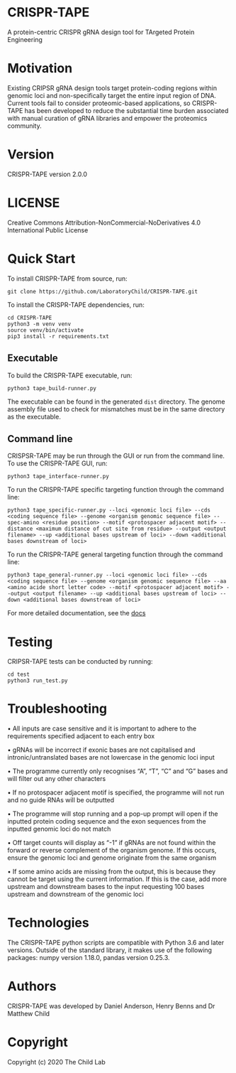# CRISPR-TAPE
A protein-centric CRISPR gRNA design tool for TArgeted Protein Engineering

# Motivation
Existing CRIPSR gRNA design tools target protein-coding regions within genomic loci and non-specifically target the entire input region of DNA. Current tools fail to consider proteomic-based applications, so CRISPR-TAPE has been developed to reduce the substantial time burden associated with manual curation of gRNA libraries and empower the proteomics community.

# Version
CRISPR-TAPE version 2.0.0

# LICENSE
Creative Commons Attribution-NonCommercial-NoDerivatives 4.0 International Public License

# Quick Start
To install CRISPR-TAPE from source, run:
```
git clone https://github.com/LaboratoryChild/CRISPR-TAPE.git
```
To install the CRISPR-TAPE dependencies, run:
```
cd CRISPR-TAPE
python3 -m venv venv
source venv/bin/activate
pip3 install -r requirements.txt
```

## Executable
To build the CRISPR-TAPE executable, run:
```
python3 tape_build-runner.py
```
The executable can be found in the generated ```dist``` directory. The genome assembly file used to check for mismatches must be in the same directory as the executable.

## Command line
CRISPSR-TAPE may be run through the GUI or run from the command line. To use the CRISPR-TAPE GUI, run:
```
python3 tape_interface-runner.py
```
To run the CRISPR-TAPE specific targeting function through the command line:
```
python3 tape_specific-runner.py --loci <genomic loci file> --cds <coding sequence file> --genome <organism genomic sequence file> --spec-amino <residue position> --motif <protospacer adjacent motif> --distance <maximum distance of cut site from residue> --output <output filename> --up <additional bases upstream of loci> --down <additional bases downstream of loci>
```
To run the CRISPR-TAPE general targeting function through the command line:
```
python3 tape_general-runner.py --loci <genomic loci file> --cds <coding sequence file> --genome <organism genomic sequence file> --aa <amino acide short letter code> --motif <protospacer adjacent motif> --output <output filename> --up <additional bases upstream of loci> --down <additional bases downstream of loci>
```
For more detailed documentation, see the [docs](https://github.com/LaboratoryChild/CRISPR-TAPE/tree/devel/docs)

# Testing
CRIPSR-TAPE tests can be conducted by running:
```
cd test
python3 run_test.py
```

# Troubleshooting
• All inputs are case sensitive and it is important to adhere to the requirements specified adjacent to each entry box

• gRNAs will be incorrect if exonic bases are not capitalised and intronic/untranslated bases are not lowercase in the genomic loci input

• The programme currently only recognises “A”, “T”, “C” and “G” bases and will filter out any other characters

• If no protospacer adjacent motif is specified, the programme will not run and no guide RNAs will be outputted

• The programme will stop running and a pop-up prompt will open if the inputted protein coding sequence and the exon sequences from the inputted genomic loci do not match

• Off target counts will display as “-1” if gRNAs are not found within the forward or reverse complement of the organism genome. If this occurs, ensure the genomic loci and genome originate from the same organism

• If some amino acids are missing from the output, this is because they cannot be target using the current information. If this is the case, add more upstream and downstream bases to the input requesting 100 bases upstream and downstream of the genomic loci

# Technologies
The CRISPR-TAPE python scripts are compatible with Python 3.6 and later versions. Outside of the standard library, it makes use of the following packages: numpy version 1.18.0, pandas version 0.25.3.

# Authors
CRISPR-TAPE was developed by Daniel Anderson, Henry Benns and Dr Matthew Child

# Copyright
Copyright (c) 2020 The Child Lab
